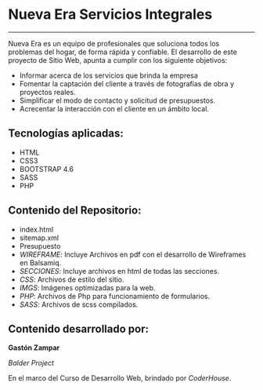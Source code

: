 # Nueva Era Servicios Integrales
***
Nueva Era es un equipo de profesionales que soluciona todos los problemas del hogar, de forma rápida y confiable. El desarrollo de este proyecto de Sitio Web, apunta a cumplir con los siguiente objetivos:

* Informar acerca de los servicios que brinda la empresa 
* Fomentar la captación del cliente a través de fotografías de obra y proyectos reales.
* Simplificar el modo de contacto y solicitud de presupuestos. 
* Acrecentar la interacción con el cliente en un ámbito local.

## Tecnologías aplicadas: 
 * HTML
* CSS3 
* BOOTSTRAP 4.6
* SASS
* PHP

## Contenido del Repositorio:
* index.html 
* sitemap.xml
* Presupuesto
* *WIREFRAME*: Incluye Archivos en pdf con el desarrollo de Wireframes en Balsamiq.
* *SECCIONES*: Incluye archivos en html de todas las secciones.
* *CSS*: Archivos de estilo del sitio. 
* *IMGS*: Imágenes optimizadas para la web.
* *PHP*: Archivos de Php para funcionamiento de formularios. 
* *SASS*: Archivos de scss compilados.

## Contenido desarrollado por:

**Gastón Zampar**

*Balder Project*

En el marco del Curso de Desarrollo Web, brindado por *CoderHouse*. 
